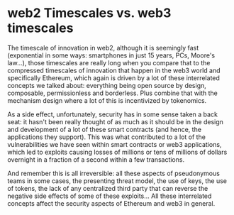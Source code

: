 # web2 Timescales vs. web3 timescales

The timescale of innovation in web2, although it is seemingly fast (exponential in some ways: smartphones in just 15 years, PCs, Moore's law...), those timescales are really long when you compare that to the compressed timescales of innovation that happen in the web3 world and specifically Ethereum, which again is driven by a lot of these interrelated concepts we talked about: everything being open source by design, composable, permissionless and borderless. Plus combine that with the mechanism design where a lot of this is incentivized by tokenomics.

As a side effect, unfortunately, security has in some sense taken a back seat: it hasn't been really thought of as much as it should be in the design and development of a lot of these smart contracts (and hence, the applications they support). This was what contributed to a lot of the vulnerabilities we have seen within smart contracts or web3 applications, which led to exploits causing losses of millions or tens of millions of dollars overnight in a fraction of a second within a few transactions.

And remember this is all irreversible: all these aspects of pseudonymous teams in some cases, the presenting threat model, the use of keys, the use of tokens, the lack of any centralized third party that can reverse the negative side effects of some of these exploits... All these interrelated concepts affect the security aspects of Ethereum and web3 in general.